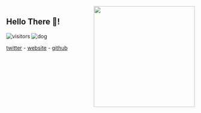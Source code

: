 
<img align="right" height=270 src=https://user-images.githubusercontent.com/62501544/133982144-2762d8cd-4b65-4f0d-856b-294aa0fbfe2c.png>

## Hello There 👋!



![visitors](https://visitor-badge.glitch.me/badge?page_id=dhairy-online.dhairy-online)
![dog](https://img.shields.io/badge/dog%20=-true-blue)




[twitter](https://twitter.com/breadoonline) - 
[website](https://website-breada.vercel.app) - 
[github](https://github.com/dhairy-online)





